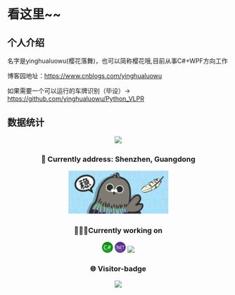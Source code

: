 # 看这里~~

## 个人介绍
名字是yinghualuowu(樱花落舞)，也可以简称樱花哦,目前从事C#+WPF方向工作

博客园地址：https://www.cnblogs.com/yinghualuowu

如果需要一个可以运行的车牌识别（毕设）-> https://github.com/yinghualuowu/Python_VLPR


## 数据统计

<div align="center">
  
<img width="400" src="https://github-readme-stats.vercel.app/api?username=yinghualuowu&show_icons=true&title_color=fff&icon_color=79ff97&text_color=9f9f9f&bg_color=151515">

</div>

<div align="center">
  
### 📍 Currently address: Shenzhen, Guangdong

</div>

<div align="center">
  
![GuGuGu](https://raw.githubusercontent.com/yinghualuowu/yinghualuowu/master/pic/gugu.png)

</div>


<div align="center">

### 👨🏻‍💻Currently working on

</div>

<div align="center">

<img height="25" src="https://raw.githubusercontent.com/github/explore/80688e429a7d4ef2fca1e82350fe8e3517d3494d/topics/csharp/csharp.png">
<img height="25" src="https://raw.githubusercontent.com/github/explore/93d8a67084f94b2a444e510199a6e7622e5b09a3/topics/dotnet/dotnet.png">
<img height="25" src="https://img.icons8.com/color/48/000000/visual-studio.png"/>

</div>


<div align="center">

### 🌐 Visitor-badge

</div>

<div align="center">

![](https://visitor-badge.glitch.me/badge?page_id=yinghualuowu.yinghualuowu)

</div>
